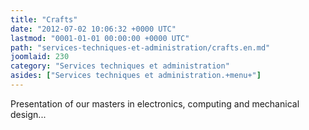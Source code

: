 ```yaml
---
title: "Crafts"
date: "2012-07-02 10:06:32 +0000 UTC"
lastmod: "0001-01-01 00:00:00 +0000 UTC"
path: "services-techniques-et-administration/crafts.en.md"
joomlaid: 230
category: "Services techniques et administration"
asides: ["Services techniques et administration.+menu+"]
---
```

Presentation of our masters in electronics, computing and mechanical design...
